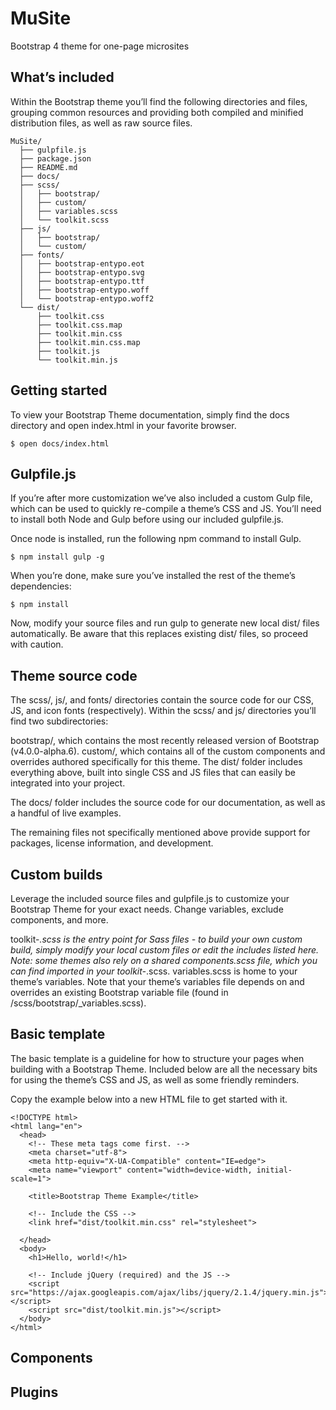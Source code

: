 # MuSite
 Bootstrap 4 theme for one-page microsites

## What’s included

Within the Bootstrap theme you’ll find the following directories and files, grouping common resources and providing both compiled and minified distribution files, as well as raw source files.

```
MuSite/
  ├── gulpfile.js
  ├── package.json
  ├── README.md
  ├── docs/
  ├── scss/
  │   ├── bootstrap/
  │   ├── custom/
  │   ├── variables.scss
  │   └── toolkit.scss
  ├── js/
  │   ├── bootstrap/
  │   └── custom/
  ├── fonts/
  │   ├── bootstrap-entypo.eot
  │   ├── bootstrap-entypo.svg
  │   ├── bootstrap-entypo.ttf
  │   ├── bootstrap-entypo.woff
  │   └── bootstrap-entypo.woff2
  └── dist/
      ├── toolkit.css
      ├── toolkit.css.map
      ├── toolkit.min.css
      ├── toolkit.min.css.map
      ├── toolkit.js
      └── toolkit.min.js
```

## Getting started

To view your Bootstrap Theme documentation, simply find the docs directory and open index.html in your favorite browser.

```
$ open docs/index.html
```

## Gulpfile.js

If you’re after more customization we’ve also included a custom Gulp file, which can be used to quickly re-compile a theme’s CSS and JS. You’ll need to install both Node and Gulp before using our included gulpfile.js.

Once node is installed, run the following npm command to install Gulp.

```
$ npm install gulp -g
```

When you’re done, make sure you’ve installed the rest of the theme’s dependencies:

```
$ npm install
```

Now, modify your source files and run gulp to generate new local dist/ files automatically. Be aware that this replaces existing dist/ files, so proceed with caution.

## Theme source code

The scss/, js/, and fonts/ directories contain the source code for our CSS, JS, and icon fonts (respectively). Within the scss/ and js/ directories you’ll find two subdirectories:

bootstrap/, which contains the most recently released version of Bootstrap (v4.0.0-alpha.6).
custom/, which contains all of the custom components and overrides authored specifically for this theme.
The dist/ folder includes everything above, built into single CSS and JS files that can easily be integrated into your project.

The docs/ folder includes the source code for our documentation, as well as a handful of live examples.

The remaining files not specifically mentioned above provide support for packages, license information, and development.

## Custom builds

Leverage the included source files and gulpfile.js to customize your Bootstrap Theme for your exact needs. Change variables, exclude components, and more.

toolkit-*.scss is the entry point for Sass files - to build your own custom build, simply modify your local custom files or edit the includes listed here. Note: some themes also rely on a shared components.scss file, which you can find imported in your toolkit-*.scss.
variables.scss is home to your theme’s variables. Note that your theme’s variables file depends on and overrides an existing Bootstrap variable file (found in /scss/bootstrap/_variables.scss).

## Basic template

The basic template is a guideline for how to structure your pages when building with a Bootstrap Theme. Included below are all the necessary bits for using the theme’s CSS and JS, as well as some friendly reminders.

Copy the example below into a new HTML file to get started with it.

```
<!DOCTYPE html>
<html lang="en">
  <head>
    <!-- These meta tags come first. -->
    <meta charset="utf-8">
    <meta http-equiv="X-UA-Compatible" content="IE=edge">
    <meta name="viewport" content="width=device-width, initial-scale=1">

    <title>Bootstrap Theme Example</title>

    <!-- Include the CSS -->
    <link href="dist/toolkit.min.css" rel="stylesheet">

  </head>
  <body>
    <h1>Hello, world!</h1>

    <!-- Include jQuery (required) and the JS -->
    <script src="https://ajax.googleapis.com/ajax/libs/jquery/2.1.4/jquery.min.js"></script>
    <script src="dist/toolkit.min.js"></script>
  </body>
</html>
```

## Components

## Plugins
